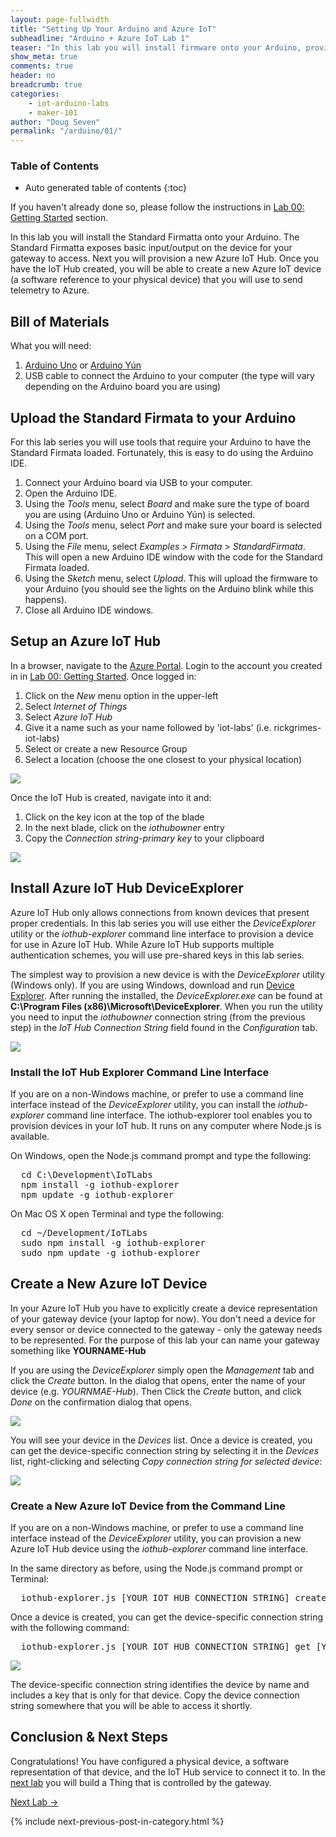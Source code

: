 ```yaml
---
layout: page-fullwidth
title: "Setting Up Your Arduino and Azure IoT"
subheadline: "Arduino + Azure IoT Lab 1"
teaser: "In this lab you will install firmware onto your Arduino, provision an Azure IoT Hub and an IoT Hub device."
show_meta: true
comments: true
header: no
breadcrumb: true
categories:
    - iot-arduino-labs
    - maker-101
author: "Doug Seven"
permalink: "/arduino/01/"
---
```

### Table of Contents
*  Auto generated table of contents
{:toc}

If you haven't already done so, please follow the instructions in [Lab 00: Getting Started](../00/) section.

In this lab you will install the Standard Firmatta onto your Arduino. The Standard Firmatta exposes basic input/output on the 
device for your gateway to access. Next you will provision a new Azure IoT Hub. Once you have the IoT Hub created, you will 
be able to create a new Azure IoT device (a software reference to your physical device) that you will use to send telemetry 
to Azure. 

## Bill of Materials
What you will need:

1. [Arduino Uno][uno] or [Arduino Y&uacute;n][yun] 
2. USB cable to connect the Arduino to your computer (the type will vary depending on the Arduino board you are using)

## Upload the Standard Firmata to your Arduino
For this lab series you will use tools that require your Arduino to have the Standard Firmata loaded. Fortunately, this is easy 
to do using the Arduino IDE.

1. Connect your Arduino board via USB to your computer.
2. Open the Arduino IDE.
3. Using the _Tools_ menu, select _Board_ and make sure the type of board you are using (Arduino Uno or Arduino Y&uacute;n) is selected.
4. Using the _Tools_ menu, select _Port_ and make sure your board is selected on a COM port.
5. Using the _File_ menu, select _Examples_ > _Firmata_ > _StandardFirmata_. This will open a new Arduino IDE window with the code for the Standard Firmata loaded.
6. Using the _Sketch_ menu, select _Upload_. This will upload the firmware to your Arduino (you should see the lights on the Arduino blink while this happens).
7. Close all Arduino IDE windows.

## Setup an Azure IoT Hub

In a browser, navigate to the [Azure Portal](https://portal.azure.com). Login to the account you created in in [Lab 00: Getting Started](../00/). Once logged in:

1. Click on the _New_ menu option in the upper-left
2. Select _Internet of Things_
3. Select _Azure IoT Hub_
4. Give it a name such as your name followed by 'iot-labs' (i.e. rickgrimes-iot-labs)
5. Select or create a new Resource Group
6. Select a location (choose the one closest to your physical location)

<img src="/images/New-IoT-Hub.png"/>
  
Once the IoT Hub is created, navigate into it and:

1. Click on the key icon at the top of the blade
2. In the next blade, click on the _iothubowner_ entry
3. Copy the _Connection string-primary key_ to your clipboard

<img src="/images/AzureIoTConnectionString.png"/>

## Install Azure IoT Hub DeviceExplorer
Azure IoT Hub only allows connections from known devices that present proper credentials. In this lab series you will use either 
the _DeviceExplorer_ utility or the _iothub-explorer_ command line interface to provision a device for use in Azure IoT Hub. 
While Azure IoT Hub supports multiple authentication schemes, you will use pre-shared keys in this lab series.

The simplest way to provision a new device is with the _DeviceExplorer_ utility (Windows only). If you are using Windows, download 
and run [Device Explorer][deviceexplorer]. After running the installed, the _DeviceExplorer.exe_ can be found 
at __C:\Program Files (x86)\Microsoft\DeviceExplorer__. When you run the utility you need to input the _iothubowner_ connection 
string (from the previous step) in the _IoT Hub Connection String_ field found in the _Configuration_ tab.

<img src="/images/deviceexplorer01.png"/>

### Install the IoT Hub Explorer Command Line Interface
If you are on a non-Windows machine, or prefer to use a command line interface instead of the _DeviceExplorer_ utility, you can install 
the _iothub-explorer_ command line interface. The iothub-explorer tool enables you to provision devices in your IoT hub. It runs on any 
computer where Node.js is available.

On Windows, open the Node.js command prompt and type the following:
<pre>
  cd C:\Development\IoTLabs
  npm install -g iothub-explorer
  npm update -g iothub-explorer
</pre>

On Mac OS X open Terminal and type the following:
<pre>
  cd ~/Development/IoTLabs
  sudo npm install -g iothub-explorer
  sudo npm update -g iothub-explorer
</pre>

## Create a New Azure IoT Device
In your Azure IoT Hub you have to explicitly create a device representation of your gateway device (your laptop for now). You don't need a device for 
every sensor or device connected to the gateway - only the gateway needs to be represented. For the purpose of this lab your can name your 
gateway something like __YOURNAME-Hub__

If you are using the _DeviceExplorer_ simply open the _Management_ tab and click the _Create_ button. In the dialog that opens, enter the 
name of your device (e.g. _YOURNMAE-Hub_). Then Click the _Create_ button, and click _Done_ on the confirmation dialog that opens.

<img src="/images/deviceexplorer02.png"/> 

You will see your device in the _Devices_ list. Once a device is created, you can get the device-specific connection string by selecting 
it in the _Devices_ list, right-clicking and selecting _Copy connection string for selected device_:

<img src="/images/deviceexplorer03.png"/> 

### Create a New Azure IoT Device from the Command Line
If you are on a non-Windows machine, or prefer to use a command line interface instead of the _DeviceExplorer_ utility, you can provision 
a new Azure IoT Hub device using the _iothub-explorer_ command line interface.

In the same directory as before, using the Node.js command prompt or Terminal:

<pre>
  iothub-explorer.js [YOUR IOT HUB CONNECTION STRING] create [YOUR GATEWWAY NAME]
</pre>

Once a device is created, you can get the device-specific connection string with the following command:

<pre>
  iothub-explorer.js [YOUR IOT HUB CONNECTION STRING] get [YOUR GATEWWAY NAME] --connection-string
</pre>

<img src="/images/iothub-explorer01.png"/> 

The device-specific connection string identifies the device by name and includes a key that is only for that device. Copy the device 
connection string somewhere that you will be able to access it shortly.

## Conclusion &amp; Next Steps
Congratulations! You have configured a physical device, a software representation of that device, and the IoT Hub service to connect 
it to. In the [next lab][2] you will build a Thing that is controlled by the gateway.

[Next Lab ->][2]

{% include next-previous-post-in-category.html %}

[uno]: http://www.arduino.cc/en/Main/ArduinoBoardUno
[yun]: http://www.arduino.cc/en/Main/ArduinoBoardYun
[2]: /arduino/02/
[deviceexplorer]: https://github.com/Azure/azure-iot-sdks/blob/master/tools/DeviceExplorer/doc/how_to_use_device_explorer.md